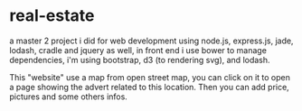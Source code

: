 real-estate
===========

a master 2 project i did for web development using node.js, express.js, jade, lodash, cradle and jquery as well, in front end i use bower to manage dependencies, i'm using bootstrap, d3 (to rendering svg), and lodash.


This "website" use a map from open street map, you can click on it to open a page showing the advert related to this location. Then you can add price, pictures and some others infos.

